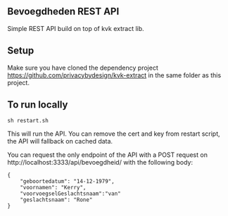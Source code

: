 Bevoegdheden REST API
--------------------

Simple REST API build on top of kvk extract lib. 

## Setup
Make sure you have cloned the dependency project https://github.com/privacybydesign/kvk-extract in the same folder as this project.

## To run locally
```
sh restart.sh
```
This will run the API. You can remove the cert and key from restart script, the API will fallback on cached data. 

You can request the only endpoint of the API with a POST request on http://localhost:3333/api/bevoegdheid/<kvknummer> with the following body:
```
{
	"geboortedatum": "14-12-1979",
	"voornamen": "Kerry",
	"voorvoegselGeslachtsnaam":"van"
	"geslachtsnaam": "Rone"
}
```
